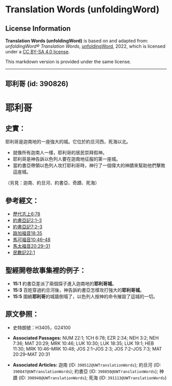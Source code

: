 # Translation Words (unfoldingWord)

## License Information

**Translation Words (unfoldingWord)** is based on and adapted from: _unfoldingWord® Translation Words_, [unfoldingWord](https://unfoldingword.org/utw), 2022, which is licensed under a [CC BY-SA 4.0 license](https://creativecommons.org/licenses/by-sa/4.0/legalcode.en).

This markdown version is provided under the same license.



--------------------------------

## 耶利哥 (id: 390826)

耶利哥
===

史實：
---

耶利哥是迦南地的一座強大的城。它位於約旦河西，死海以北。

* 就像所有迦南人一樣，耶利哥的居民崇拜假神。
* 耶利哥是神告訴以色列人要在迦南地征服的第一座城。
* 當約書亞帶領以色列人攻打耶利哥時，神行了一個偉大的神蹟來幫助他們擊敗這座城。

（另見：迦南、約旦河、約書亞、奇蹟、死海）

參考經文：
-----

* [歷代志上6:78](https://ref.ly/1Chr6:78)
* [約書亞記2:1–3](https://ref.ly/Josh2:1-Josh2:3)
* [約書亞記7:2–3](https://ref.ly/Josh7:2-Josh7:3)
* [路加福音18:35](https://ref.ly/Luke18:35)
* [馬可福音10:46–48](https://ref.ly/Mark10:46-Mark10:48)
* [馬太福音20:29–31](https://ref.ly/Matt20:29-Matt20:31)
* [民數記22:1](https://ref.ly/Num22:1)

聖經開卷故事集裡的例子：
------------

* **15:1** 約書亞差派了兩個探子進入迦南地的**耶利哥城**。
* **15:3** 百姓穿過約旦河後，神告訴約書亞怎樣攻打強大的**耶利哥城**。
* **15:5** 圍繞**耶利哥**的城牆倒塌了，以色列人按神的命令摧毀了這城的一切。

原文參照：
-----

* 史特朗號：H3405，G24100

* **Associated Passages:** NUM 22:1; 1CH 6:78; EZR 2:34; NEH 3:2; NEH 7:36; MAT 20:29; MRK 10:46; LUK 10:30; LUK 18:35; LUK 19:1; HEB 11:30; MRK 10:46–MRK 10:48; JOS 2:1–JOS 2:3; JOS 7:2–JOS 7:3; MAT 20:29–MAT 20:31
* **Associated Articles:** 迦南 (ID: `390512@UWTranslationWords`); 約旦河 (ID: `390847@UWTranslationWords`); 約書亞 (ID: `390850@UWTranslationWords`); 神蹟 (ID: `390948@UWTranslationWords`); 死海 (ID: `391113@UWTranslationWords`)

